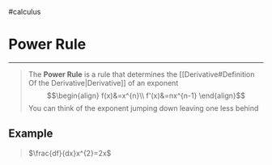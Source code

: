 #calculus 
# Power Rule
---
> The **Power Rule** is a rule that determines the [[Derivative#Definition Of the Derivative|Derivative]] of an exponent
> $$\begin{align}
f(x)&=x^{n}\\
f'(x)&=nx^{n-1}
\end{align}$$
> You can think of the exponent jumping down leaving one less behind
## Example
> $\frac{df}{dx}x^{2}=2x$ 